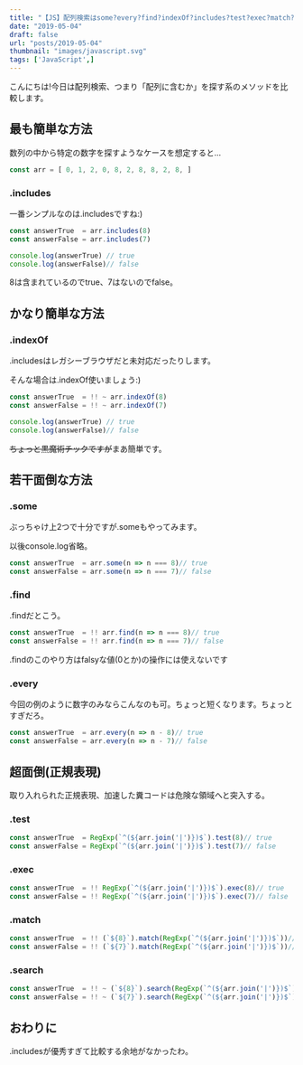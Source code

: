 ```yaml
---
title: "【JS】配列検索はsome?every?find?indexOf?includes?test?exec?match?search?"
date: "2019-05-04"
draft: false
url: "posts/2019-05-04"
thumbnail: "images/javascript.svg"
tags: ['JavaScript',]
---
```


こんにちは!今日は配列検索、つまり「配列に含むか」を探す系のメソッドを比較します。

## 最も簡単な方法

数列の中から特定の数字を探すようなケースを想定すると...

```javascript
const arr = [ 0, 1, 2, 0, 8, 2, 8, 8, 2, 8, ]
```

### .includes

一番シンプルなのは.includesですね:)
```javascript
const answerTrue  = arr.includes(8)
const answerFalse = arr.includes(7)

console.log(answerTrue) // true
console.log(answerFalse)// false
```
8は含まれているのでtrue、7はないのでfalse。

## かなり簡単な方法

### .indexOf

.includesはレガシーブラウザだと未対応だったりします。

そんな場合は.indexOf使いましょう:)

```javascript
const answerTrue  = !! ~ arr.indexOf(8)
const answerFalse = !! ~ arr.indexOf(7)

console.log(answerTrue) // true
console.log(answerFalse)// false
```

~~ちょっと黒魔術チックですが~~まあ簡単です。


## 若干面倒な方法

### .some

ぶっちゃけ上2つで十分ですが.someもやってみます。

以後console.log省略。
```javascript
const answerTrue  = arr.some(n => n === 8)// true
const answerFalse = arr.some(n => n === 7)// false
```
### .find

.findだとこう。

```javascript
const answerTrue  = !! arr.find(n => n === 8)// true
const answerFalse = !! arr.find(n => n === 7)// false
```

.findのこのやり方はfalsyな値(0とか)の操作には使えないです

### .every

今回の例のように数字のみならこんなのも可。ちょっと短くなります。ちょっとすぎだろ。

```javascript
const answerTrue  = arr.every(n => n - 8)// true
const answerFalse = arr.every(n => n - 7)// false
```

## 超面倒(正規表現)

取り入れられた正規表現、加速した糞コードは危険な領域へと突入する。

### .test

```javascript
const answerTrue  = RegExp(`^(${arr.join('|')})$`).test(8)// true
const answerFalse = RegExp(`^(${arr.join('|')})$`).test(7)// false
```

### .exec

```javascript
const answerTrue  = !! RegExp(`^(${arr.join('|')})$`).exec(8)// true
const answerFalse = !! RegExp(`^(${arr.join('|')})$`).exec(7)// false
```

### .match

```javascript
const answerTrue  = !! (`${8}`).match(RegExp(`^(${arr.join('|')})$`))// true
const answerFalse = !! (`${7}`).match(RegExp(`^(${arr.join('|')})$`))// false
```

### .search

```javascript
const answerTrue  = !! ~ (`${8}`).search(RegExp(`^(${arr.join('|')})$`))// true
const answerFalse = !! ~ (`${7}`).search(RegExp(`^(${arr.join('|')})$`))// false
```


## おわりに
.includesが優秀すぎて比較する余地がなかったわ。
